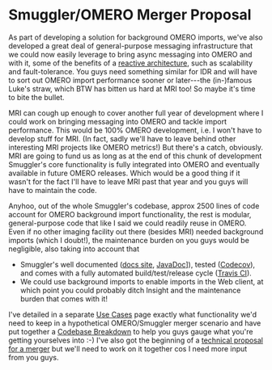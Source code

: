 Smuggler/OMERO Merger Proposal
==============================

As part of developing a solution for background OMERO imports, we've also
developed a great deal of general-purpose messaging infrastructure that we
could now easily leverage to bring async messaging into OMERO and with it,
some of the benefits of a [reactive architecture][reactive], such as 
scalability and fault-tolerance. You guys need something similar for IDR
and will have to sort out OMERO import performance sooner or later---the
(in-)famous Luke's straw, which BTW has bitten us hard at MRI too! So maybe
it's time to bite the bullet.

MRI can cough up enough to cover another full year of development where I
could work on bringing messaging into OMERO and tackle import performance.
This would be 100% OMERO development, i.e. I won't have to develop stuff
for MRI. (In fact, sadly we'll have to leave behind other interesting MRI
projects like OMERO metrics!) But there's a catch, obviously. MRI are going
to fund us as long as at the end of this chunk of development Smuggler's
core functionality is fully integrated into OMERO and eventually available
in future OMERO releases. Which would be a good thing if it wasn't for
the fact I'll have to leave MRI past that year and you guys will have
to maintain the code.

Anyhoo, out of the whole Smuggler's codebase, approx 2500 lines of code
account for OMERO background import functionality, the rest is modular,
general-purpose code that like I said we could readily reuse in OMERO.
Even if no other imaging facility out there (besides MRI) needed background
imports (which I doubt!), the maintenance burden on you guys would be
negligible, also taking into account that

* Smuggler's well documented ([docs site][docs-site], [JavaDoc][javadoc]]),
tested ([Codecov][codecov]), and comes with a fully automated build/test/release
cycle ([Travis CI][travis]).
* We could use background imports to enable imports in the Web client,
at which point you could probably ditch Insight and the maintenance
burden that comes with it!

I've detailed in a separate [Use Cases][use-cases] page exactly what
functionality we'd need to keep in a hypothetical OMERO/Smuggler merger
scenario and have put together a [Codebase Breakdown][code-breakdown] to
help you guys gauge what you're getting yourselves into :-) I've also
got the beginning of a [technical proposal for a merger][tech-details] but
we'll need to work on it together cos I need more input from you guys.




[codecov]: https://codecov.io/gh/c0c0n3/ome-smuggler
    "Smuggler on Codecov"
[code-breakdown]: code-breakdown.md
    "Codebase Breakdown"
[docs-site]: http://c0c0n3.github.io/ome-smuggler/
    "Smuggler's Docs"
[javadoc]: http://c0c0n3.github.io/ome-smuggler/docs/content/javadoc.html
    "Smuggler's JavaDoc"
[reactive]: http://www.reactivemanifesto.org/
    "Reactive Manifesto"
[tech-details]: tech-details.md
    "Technical Details"
[travis]: https://travis-ci.org/c0c0n3/ome-smuggler
    "Smuggler on Travis CI"
[use-cases]: use-cases.md
    "Use Cases"
